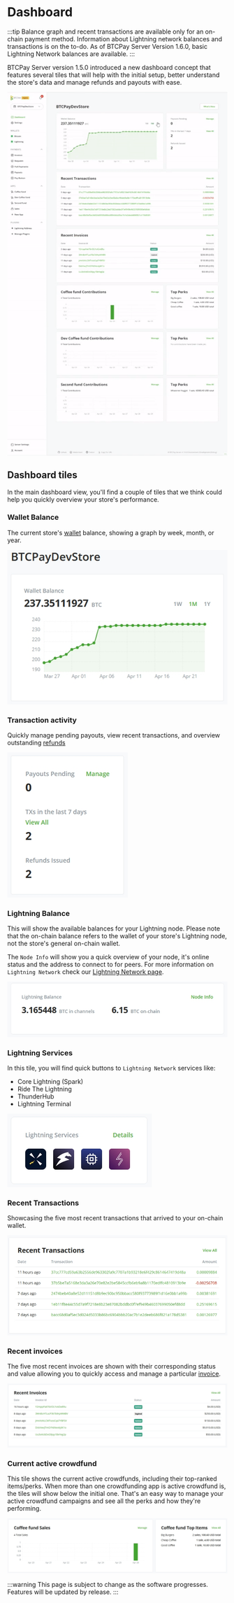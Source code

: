 # Dashboard 

:::tip
Balance graph and recent transactions are available only for an on-chain payment method. 
Information about Lightning network balances and transactions is on the to-do. As of BTCPay Server Version 1.6.0, basic Lightning Network balances are available.
:::

BTCPay Server version 1.5.0 introduced a new dashboard concept that features several tiles that will help with the initial setup, better understand the store's data and manage refunds and payouts with ease.

![BTCPay Server Navigation](./img/dashboard/dashboardgif.gif "BTCPay Server Navigation")

##  Dashboard tiles

In the main dashboard view, you'll find a couple of tiles that we think could help you quickly overview your store's performance.

### Wallet Balance 
The current store's [wallet](Wallet.md) balance, showing a graph by week, month, or year. 

![BTCPay Server Navigation](./img/dashboard/wallet-view.jpg "BTCPay Server Navigation")

### Transaction activity 
Quickly manage pending payouts, view recent transactions, and overview outstanding [refunds](Refund.md)

![BTCPay Server Navigation](./img/dashboard/tx-activity-view.jpg "BTCPay Server Navigation")

### Lightning Balance

This will show the available balances for your Lightning node. 
Please note that the on-chain balance refers to the wallet of your store's Lightning node, not the store's general on-chain wallet.

The `Node Info` will show you a quick overview of your node, it's online status and the address to connect to for peers. 
For more information on `Lightning Network` check our [Lightning Network page](./LightningNetwork.md).

![BTCPay Server Dashboard LN](./img/dashboard/btcpayLNDashboard3.jpg)

### Lightning Services
In this tile, you will find quick buttons to `Lightning Network` services like:

* Core Lightning (Spark)
* Ride The Lightning 
* ThunderHub 
* Lightning Terminal 

![BTCPay Server Dashboard LN](./img/dashboard/btcpayLNDashboard4.jpg)

### Recent Transactions
Showcasing the five most recent transactions that arrived to your on-chain wallet. 

![BTCPay Server Navigation](./img/dashboard/recent-tx-view.jpg "BTCPay Server Navigation")

### Recent invoices
The five  most recent invoices are shown with their corresponding status and value allowing you to quickly access and manage a particular [invoice](/Invoices.md). 

![BTCPay Server Navigation](./img/dashboard/recent-invoice-view.jpg "BTCPay Server Navigation")

### Current active crowdfund
This tile shows the current active crowdfunds, including their top-ranked items/perks. When more than one crowdfunding app is active crowdfund is, the tiles will show below the initial one. That's an easy way to manage your active crowdfund campaigns and see all the perks and how they're performing. 

![BTCPay Server Navigation](./img/dashboard/fund-full-view.jpg "BTCPay Server Navigation")


:::warning
This page is subject to change as the software progresses. Features will be updated by release.
:::